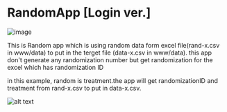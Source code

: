# RandomApp [Login ver.]
![image](https://img.shields.io/badge/Code-R-blue)

This is Random app which is using random data form excel file(rand-x.csv in www/data) to put in the terget file (data-x.csv in www/data).
this app don't generate any randomization number but get randomization for the excel which has randomization ID

in this example, random is treatment.the app will get randomizationID and treatment from rand-x.csv to put in data-x.csv.

![alt text](https://github.com/tanaphum/RandomApp/blob/main/relate.png?raw=true)

